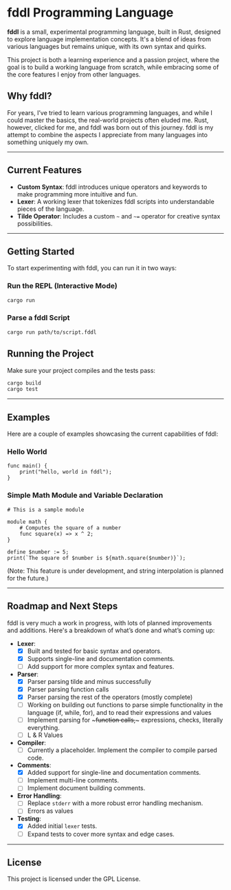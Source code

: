 # fddl Programming Language

**fddl** is a small, experimental programming language, built in Rust, designed to explore language implementation concepts. It's a blend of ideas from various languages but remains unique, with its own syntax and quirks.

This project is both a learning experience and a passion project, where the goal is to build a working language from scratch, while embracing some of the core features I enjoy from other languages.

## Why fddl?

For years, I’ve tried to learn various programming languages, and while I could master the basics, the real-world projects often eluded me. Rust, however, clicked for me, and fddl was born out of this journey. fddl is my attempt to combine the aspects I appreciate from many languages into something uniquely my own.

---

## Current Features

- **Custom Syntax**: fddl introduces unique operators and keywords to make programming more intuitive and fun.
- **Lexer**: A working lexer that tokenizes fddl scripts into understandable pieces of the language.
- **Tilde Operator**: Includes a custom `~` and `~=` operator for creative syntax possibilities.
  
---

## Getting Started

To start experimenting with fddl, you can run it in two ways:

### Run the REPL (Interactive Mode)
```sh
cargo run
```

### Parse a fddl Script
```sh
cargo run path/to/script.fddl
```

## Running the Project

Make sure your project compiles and the tests pass:

```bash
cargo build
cargo test
```

---

## Examples

Here are a couple of examples showcasing the current capabilities of fddl:

### Hello World

```fddl
func main() {
    print("hello, world in fddl");
}
```

### Simple Math Module and Variable Declaration

```fddl
# This is a sample module

module math {
    # Computes the square of a number
    func square(x) => x ^ 2;
}

define $number := 5;
print(`The square of $number is ${math.square($number)}`);
```

(Note: This feature is under development, and string interpolation is planned for the future.)

---

## Roadmap and Next Steps

fddl is very much a work in progress, with lots of planned improvements and additions. Here's a breakdown of what’s done and what’s coming up:

- **Lexer**: 
  - [x] Built and tested for basic syntax and operators.
  - [x] Supports single-line and documentation comments.
  - [ ] Add support for more complex syntax and features.

- **Parser**: 
  - [x] Parser parsing tilde and minus successfully
  - [x] Parser parsing function calls
  - [x] Parser parsing the rest of the operators (mostly complete)
  - [ ] Working on building out functions to parse simple functionality in the language (if, while, for), and to read their expressions and values
  - [ ] Implement parsing for ~~~function calls,~~~ expressions, checks, literally everything.
  - [ ] L & R Values

- **Compiler**: 
  - [ ] Currently a placeholder. Implement the compiler to compile parsed code.

- **Comments**:
  - [x] Added support for single-line and documentation comments.
  - [ ] Implement multi-line comments.
  - [ ] Implement document building comments.

- **Error Handling**: 
  - [ ] Replace `stderr` with a more robust error handling mechanism.
  - [ ] Errors as values

- **Testing**: 
  - [x] Added initial `lexer` tests. 
  - [ ] Expand tests to cover more syntax and edge cases.

---

## License

This project is licensed under the GPL License.
